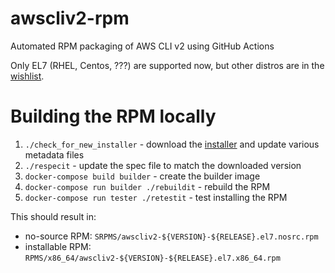 # awscliv2-rpm

Automated RPM packaging of AWS CLI v2 using GitHub Actions

Only EL7 (RHEL, Centos, ???) are supported now, but other distros are in the [wishlist](goals.md).


# Building the RPM locally

1. `./check_for_new_installer` - download the [installer](https://awscli.amazonaws.com/awscli-exe-linux-x86_64.zip) and update various metadata files
1. `./respecit` - update the spec file to match the downloaded version
1. `docker-compose build builder` - create the builder image
1. `docker-compose run builder ./rebuildit` - rebuild the RPM
1. `docker-compose run tester ./retestit` - test installing the RPM

This should result in:
* no-source RPM: `SRPMS/awscliv2-${VERSION}-${RELEASE}.el7.nosrc.rpm`
* installable RPM: `RPMS/x86_64/awscliv2-${VERSION}-${RELEASE}.el7.x86_64.rpm`
